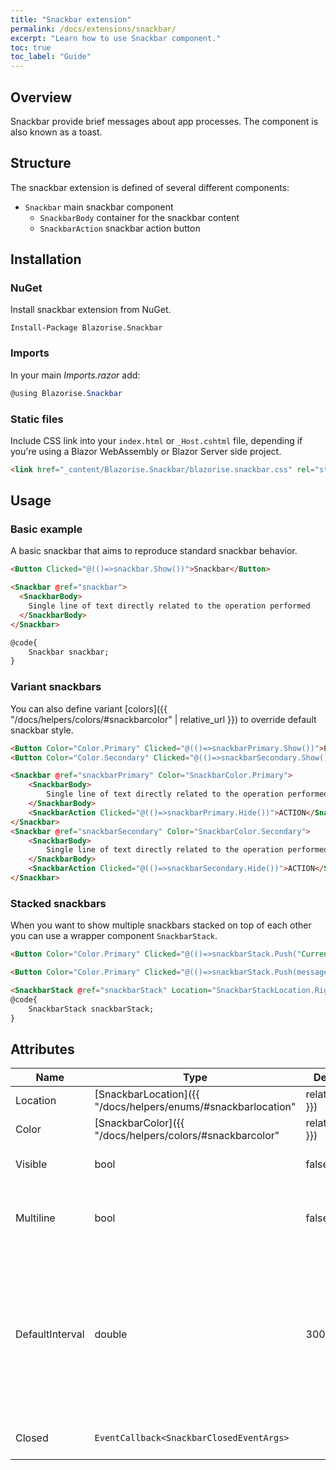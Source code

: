 ```yaml
---
title: "Snackbar extension"
permalink: /docs/extensions/snackbar/
excerpt: "Learn how to use Snackbar component."
toc: true
toc_label: "Guide"
---
```


## Overview

Snackbar provide brief messages about app processes. The component is also known as a toast.

## Structure

The snackbar extension is defined of several different components:

- `Snackbar` main snackbar component
  - `SnackbarBody` container for the snackbar content
  - `SnackbarAction` snackbar action button

## Installation

### NuGet

Install snackbar extension from NuGet.

```
Install-Package Blazorise.Snackbar
```

### Imports

In your main _Imports.razor_ add:

```cs
@using Blazorise.Snackbar
```

### Static files

Include CSS link into your `index.html` or `_Host.cshtml` file, depending if you're using a Blazor WebAssembly or Blazor Server side project.

```html
<link href="_content/Blazorise.Snackbar/blazorise.snackbar.css" rel="stylesheet" />
```

## Usage

### Basic example

A basic snackbar that aims to reproduce standard snackbar behavior.

```html
<Button Clicked="@(()=>snackbar.Show())">Snackbar</Button>

<Snackbar @ref="snackbar">
  <SnackbarBody>
    Single line of text directly related to the operation performed
  </SnackbarBody>
</Snackbar>

@code{
    Snackbar snackbar;
}
```

### Variant snackbars

You can also define variant [colors]({{ "/docs/helpers/colors/#snackbarcolor" | relative_url }}) to override default snackbar style.

```html
<Button Color="Color.Primary" Clicked="@(()=>snackbarPrimary.Show())">Primary</Button>
<Button Color="Color.Secondary" Clicked="@(()=>snackbarSecondary.Show())">Secondary</Button>

<Snackbar @ref="snackbarPrimary" Color="SnackbarColor.Primary">
    <SnackbarBody>
        Single line of text directly related to the operation performed
    </SnackbarBody>
    <SnackbarAction Clicked="@(()=>snackbarPrimary.Hide())">ACTION</SnackbarAction>
</Snackbar>
<Snackbar @ref="snackbarSecondary" Color="SnackbarColor.Secondary">
    <SnackbarBody>
        Single line of text directly related to the operation performed
    </SnackbarBody>
    <SnackbarAction Clicked="@(()=>snackbarSecondary.Hide())">ACTION</SnackbarAction>
</Snackbar>
```

### Stacked snackbars

When you want to show multiple snackbars stacked on top of each other you can use a wrapper component `SnackbarStack`.

```html
<Button Color="Color.Primary" Clicked="@(()=>snackbarStack.Push("Current time is: " + DateTime.Now, SnackbarColor.Info))">Primary</Button>

<Button Color="Color.Primary" Clicked="@(()=>snackbarStack.Push(message: "Current time is: " + DateTime.Now, intervalBeforeClose: 10000, color: SnackbarColor.Info))">Primary</Button>

<SnackbarStack @ref="snackbarStack" Location="SnackbarStackLocation.Right" />
@code{
    SnackbarStack snackbarStack;
}
```

## Attributes

| Name               | Type                                                                                     | Default      | Description                                                                                                                                          |
|--------------------|------------------------------------------------------------------------------------------|--------------|------------------------------------------------------------------------------------------------------------------------------------------------------|
| Location           | [SnackbarLocation]({{ "/docs/helpers/enums/#snackbarlocation" | relative_url }})         | `None`       | Defines the snackbar location.                                                                                                                       |
| Color              | [SnackbarColor]({{ "/docs/helpers/colors/#snackbarcolor" | relative_url }})              | `None`       | Defines the snackbar color.                                                                                                                          |
| Visible            | bool                                                                                     | false        | Defines the visibility of snackbar.                                                                                                                  |
| Multiline          | bool                                                                                     | false        | Allow snackbar to show multiple lines of text.                                                                                                       |
| DefaultInterval    | double                                                                                   | 3000         | Defines the interval (in milliseconds) after which the snackbar will be automatically closed by default (if no value is provided in the Push method) |
| Closed             | `EventCallback<SnackbarClosedEventArgs>`                                                 |              | Occurs after the snackbar has closed.                                                                                                                |